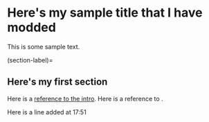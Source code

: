 # Here's my sample title that I have modded

This is some sample text.

(section-label)=
## Here's my first section

Here is a [reference to the intro](intro.md). Here is a reference to [](section-label).

Here is a line added at 17:51